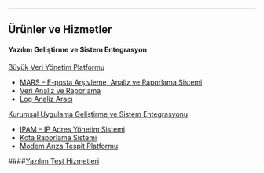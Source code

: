 - - -
## Ürünler ve Hizmetler
#### Yazılım Geliştirme ve Sistem Entegrasyon

[Büyük Veri Yönetim Platformu](#/page/big-data-platform-and-applications)

- [MARS – E-posta Arşivleme, Analiz ve Raporlama Sistemi](#/page/mars-email-archive-system)
- [Veri Analiz ve Raporlama](#/page/data-analysis-and-reporting)
- [Log Analiz Aracı](#/page/log-analysis-tool)

[Kurumsal Uygulama Geliştirme ve Sistem Entegrasyonu](#/page/corporate-application-development-and-system-integration)

- [IPAM – IP Adres Yönetim Sistemi](#/page/ipam-ip-management-system)
- [Kota Raporlama Sistemi](#/page/quota-reporting-system)
- [Modem Arıza Tespit Platformu](#/page/modem-defects-detecting-platform)

####[Yazılım Test Hizmetleri](#/page/software-testing-services)
